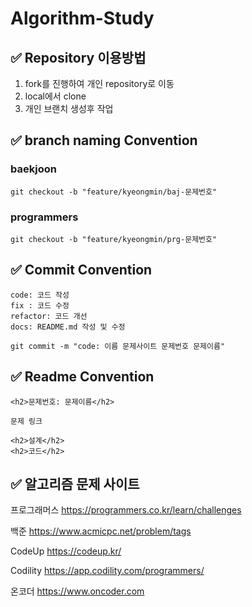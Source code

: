 # Algorithm-Study

## :white_check_mark: Repository 이용방법

1. fork를 진행하여 개인 repository로 이동
2. local에서 clone
3. 개인 브랜치 생성후 작업



## :white_check_mark: branch naming **Convention**

### baekjoon

```
git checkout -b "feature/kyeongmin/baj-문제번호"
```

### programmers

```
git checkout -b "feature/kyeongmin/prg-문제번호"
```



## :white_check_mark: Commit Convention

```
code: 코드 작성
fix : 코드 수정
refactor: 코드 개선
docs: README.md 작성 및 수정
```

```
git commit -m "code: 이름 문제사이트 문제번호 문제이름"
```



## :white_check_mark: Readme Convention

```
<h2>문제번호: 문제이름</h2>

문제 링크

<h2>설계</h2>
<h2>코드</h2>
```



## :white_check_mark: 알고리즘 문제 사이트

프로그래머스 https://programmers.co.kr/learn/challenges

백준 https://www.acmicpc.net/problem/tags

CodeUp https://codeup.kr/

Codility https://app.codility.com/programmers/

온코더 https://www.oncoder.com